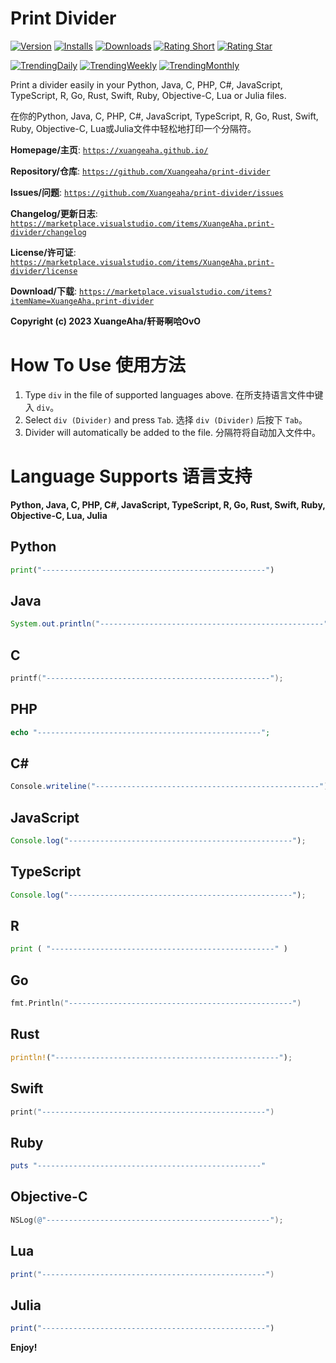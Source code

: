 # Print Divider

[![Version](https://vsmarketplacebadges.dev/version/xuangeaha.print-divider.svg?&colorB=orange)](https://marketplace.visualstudio.com/items?itemName=xuangeaha.print-divider) [![Installs](https://vsmarketplacebadges.dev/installs/xuangeaha.print-divider.svg)](https://marketplace.visualstudio.com/items?itemName=xuangeaha.print-divider) [![Downloads](https://vsmarketplacebadges.dev/downloads/xuangeaha.print-divider.svg)](https://marketplace.visualstudio.com/items?itemName=xuangeaha.print-divider) [![Rating Short](https://vsmarketplacebadges.dev/rating-short/xuangeaha.print-divider.svg)](https://marketplace.visualstudio.com/items?itemName=xuangeaha.print-divider) [![Rating Star](https://vsmarketplacebadges.dev/rating-star/xuangeaha.print-divider.svg)](https://marketplace.visualstudio.com/items?itemName=xuangeaha.print-divider)

[![TrendingDaily](https://vsmarketplacebadges.dev/trending-daily/xuangeaha.print-divider.svg?&colorB=blue)](https://marketplace.visualstudio.com/items?itemName=xuangeaha.print-divider) [![TrendingWeekly](https://vsmarketplacebadges.dev/trending-weekly/xuangeaha.print-divider.svg?&colorB=blue)](https://marketplace.visualstudio.com/items?itemName=xuangeaha.print-divider) [![TrendingMonthly](https://vsmarketplacebadges.dev/trending-monthly/xuangeaha.print-divider.svg?&colorB=blue)](https://marketplace.visualstudio.com/items?itemName=xuangeaha.print-divider)

Print a divider easily in your Python, Java, C, PHP, C#, JavaScript, TypeScript, R, Go, Rust, Swift, Ruby, Objective-C, Lua or Julia files.

在你的Python, Java, C, PHP, C#, JavaScript, TypeScript, R, Go, Rust, Swift, Ruby, Objective-C, Lua或Julia文件中轻松地打印一个分隔符。

**Homepage/主页**: [`https://xuangeaha.github.io/`](https://xuangeaha.github.io/)

**Repository/仓库**: [`https://github.com/Xuangeaha/print-divider`](https://github.com/Xuangeaha/print-divider)

**Issues/问题**: [`https://github.com/Xuangeaha/print-divider/issues`](https://github.com/Xuangeaha/print-divider/issues)

**Changelog/更新日志**: [`https://marketplace.visualstudio.com/items/XuangeAha.print-divider/changelog`](https://marketplace.visualstudio.com/items/XuangeAha.print-divider/changelog)

**License/许可证**: [`https://marketplace.visualstudio.com/items/XuangeAha.print-divider/license`](https://marketplace.visualstudio.com/items/XuangeAha.print-divider/license)

**Download/下载**: [`https://marketplace.visualstudio.com/items?itemName=XuangeAha.print-divider`](https://marketplace.visualstudio.com/items?itemName=XuangeAha.print-divider)

**Copyright (c) 2023 XuangeAha/轩哥啊哈OvO**

# How To Use 使用方法

1. Type `div` in the file of supported languages above.  在所支持语言文件中键入 `div`。
2. Select `div (Divider)` and press `Tab`.  选择 `div (Divider)` 后按下 `Tab`。
3. Divider will automatically be added to the file.  分隔符将自动加入文件中。

# Language Supports 语言支持

**Python, Java, C, PHP, C#, JavaScript, TypeScript, R, Go, Rust, Swift, Ruby, Objective-C, Lua, Julia**

## Python

```python
print("--------------------------------------------------")
```

## Java

```java
System.out.println("--------------------------------------------------");
```

## C

```c
printf("--------------------------------------------------");
```

## PHP

```php
echo "--------------------------------------------------";
```

## C#

```csharp
Console.writeline("--------------------------------------------------");
```

## JavaScript

```javascript
Console.log("--------------------------------------------------");
```

## TypeScript

```typescript
Console.log("--------------------------------------------------");
```

## R

```python
print ( "--------------------------------------------------" )
```

## Go

```go
fmt.Println("--------------------------------------------------")
```

## Rust

```rust
println!("--------------------------------------------------");
```

## Swift

```swift
print("--------------------------------------------------")
```

## Ruby

```ruby
puts "--------------------------------------------------"
```

## Objective-C

```objectivec
NSLog(@"--------------------------------------------------");
```

## Lua

```lua
print("--------------------------------------------------")
```

## Julia

```julia
print("--------------------------------------------------")
```

**Enjoy!**
